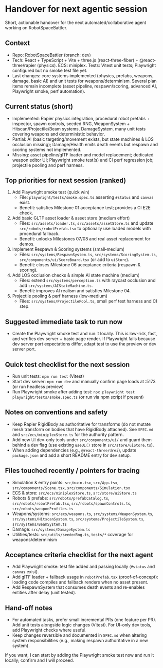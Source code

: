 # Handover for next agentic session

Short, actionable handover for the next automated/collaborative agent working on RobotSpaceBattler.

## Context
- Repo: RobotSpaceBattler (branch: dev)
- Tech: React + TypeScript + Vite + three.js (react-three-fiber) + @react-three/rapier (physics). ECS: miniplex. Tests: Vitest unit tests; Playwright configured but no smoke test file yet.
- Last changes: core systems implemented (physics, prefabs, weapons, damage, basic AI) and unit tests for weapons/determinism. Several plan items remain incomplete (asset pipeline, respawn/scoring, advanced AI, Playwright smoke, perf automation).

## Current status (short)
- Implemented: Rapier physics integration, procedural robot prefabs + inspector, spawn controls, seeded RNG, WeaponSystem + Hitscan/Projectile/Beam systems, DamageSystem, many unit tests covering weapons and deterministic behavior.
- Partial: AI (basic targeting/movement exists, but state machines & LOS occlusion missing); Damage/Health emits death events but respawn and scoring systems not implemented.
- Missing: asset pipeline/glTF loader and model replacement; dedicated weapon editor UI; Playwright smoke test(s) and CI perf regression job; projectile pooling and perf harness.

## Top priorities for next session (ranked)
1. Add Playwright smoke test (quick win)
   - File: `playwright/tests/smoke.spec.ts` asserting `#status` and `canvas` exist.
   - Benefit: satisfies Milestone 01 acceptance test; provides a CI E2E check.
2. Add basic GLTF asset loader & asset store (medium effort)
   - Files: `src/assets/loader.ts`, `src/assets/assetStore.ts` and update `src/robots/robotPrefab.tsx` to optionally use loaded models with procedural fallback.
   - Benefit: unlocks Milestones 07/08 and real asset replacement for demos.
3. Implement Respawn & Scoring systems (small-medium)
   - Files: `src/systems/RespawnSystem.ts`, `src/systems/ScoringSystem.ts`, `src/components/ui/ScoreBoard.tsx` (or add to `uiStore`).
   - Benefit: closes Milestone 06 acceptance criteria (respawn & scoring).
4. Add LOS occlusion checks & simple AI state machine (medium)
   - Files: extend `src/systems/perception.ts` with raycast occlusion and add `src/systems/AIStateMachine.ts`.
   - Benefit: improves AI realism and satisfies Milestone 04.
5. Projectile pooling & perf harness (low-medium)
   - Files: `src/systems/ProjectilePool.ts`, small perf test harness and CI step.

## Suggested immediate task to run now
- Create the Playwright smoke test and run it locally. This is low-risk, fast, and verifies dev server + basic page render. If Playwright fails because dev server port expectations differ, adapt test to use the preview or dev server port.

## Quick test checklist for the next session
- Run unit tests: `npm run test` (Vitest)
- Start dev server: `npm run dev` and manually confirm page loads at :5173 (or run headless preview)
- Run Playwright smoke after adding test: `npx playwright test playwright/tests/smoke.spec.ts` (or run via npm script if present)

## Notes on conventions and safety
- Keep Rapier RigidBody as authoritative for transforms (do not mutate mesh transform on bodies that have RigidBody attached). See `SPEC.md` and `src/ecs/miniplexStore.ts` for the authority pattern.
- Add new UI dev-only tools under `src/components/ui/` and guard them behind a dev flag (use existing `useUI()` store in `src/store/uiStore.ts`).
- When adding dependencies (e.g., `@react-three/drei`), update `package.json` and add a short README entry for dev setup.

## Files touched recently / pointers for tracing
- Simulation & entry points: `src/main.tsx`, `src/App.tsx`, `src/components/Scene.tsx`, `src/components/Simulation.tsx`
- ECS & store: `src/ecs/miniplexStore.ts`, `src/store/uiStore.ts`
- Robots & prefabs: `src/robots/prefabCatalog.ts`, `src/robots/robotPrefab.tsx`, `src/robots/spawnControls.ts`, `src/robots/weaponProfiles.ts`
- Weapons/systems: `src/ecs/weapons.ts`, `src/systems/WeaponSystem.ts`, `src/systems/HitscanSystem.ts`, `src/systems/ProjectileSystem.ts`, `src/systems/BeamSystem.ts`
- Damage: `src/systems/DamageSystem.ts`
- Utilities/tests: `src/utils/seededRng.ts`, `tests/*` coverage for weapons/determinism

## Acceptance criteria checklist for the next agent
- Add Playwright smoke: test file added and passing locally (`#status` and `canvas` exist).
- Add glTF loader + fallback usage in `robotPrefab.tsx` (proof-of-concept): loading code compiles and fallback renders when no asset present.
- Add RespawnSystem that consumes death events and re-enables entities after delay (unit tested).

## Hand-off notes
- For automated tasks, prefer small incremental PRs (one feature per PR). Add unit tests alongside logic changes (Vitest). For UI-only dev tools, add Playwright checks where useful.
- Keep changes reversible and documented in `SPEC.md` when altering system responsibilities (e.g., making respawn authoritative in a new system).

If you want, I can start by adding the Playwright smoke test now and run it locally; confirm and I will proceed.
